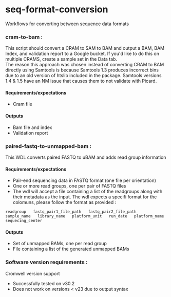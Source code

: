 # seq-format-conversion
Workflows for converting between sequence data formats

### cram-to-bam :
This script should convert a CRAM to SAM to BAM and output a BAM, BAM Index, 
and validation report to a Google bucket. If you'd like to do this on multiple CRAMS, 
create a sample set in the Data tab.  
The reason this approach was chosen instead of converting CRAM to BAM directly 
using Samtools is because Samtools 1.3 produces incorrect bins due to an old version of htslib 
included in the package. Samtools versions 1.4 & 1.5 have an NM issue that 
causes them to not validate  with Picard. 

#### Requirements/expectations
- Cram file 

#### Outputs 
- Bam file and index
- Validation report

### paired-fastq-to-unmapped-bam :
This WDL converts paired FASTQ to uBAM and adds read group information 

#### Requirements/expectations
- Pair-end sequencing data in FASTQ format (one file per orientation)
- One or more read groups, one per pair of FASTQ files 
- The wdl will accept a file containing a list of the readgroups along with their metadata as the input. The wdl expects a specifi format for the colomuns, please follow the format as provided :  
 ```
readgroup   fastq_pair1_file_path   fastq_pair2_file_path   sample_name   library_name   platform_unit   run_date   platform_name   sequecing_center
```  

#### Outputs 
- Set of unmapped BAMs, one per read group
- File containing a list of the generated unmapped BAMs 

### Software version requirements :
Cromwell version support 
- Successfully tested on v30.2
- Does not work on versions < v23 due to output syntax

